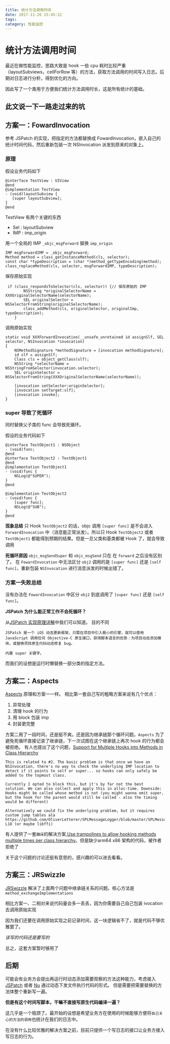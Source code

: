 ```yaml
---
title: 统计方法调用时间
date: 2017-11-26 15:45:12
tags:
category: 性能监控
---
```


# 统计方法调用时间

最近在做性能监控，思路大致是 hook 一些 cpu 耗时比较严重（layoutSubviews，cellForRow 等）的方法，获取方法调用的时间写入日志。后期对日志进行分析，得到优化的方向。

因此写了一个类用于方便我们统计方法调用时长，这是所有统计的基础。

此文说一下一路走过来的坑
---
## 方案一：FowardInvocation

参考 JSPatch 的实现，把指定的方法都替换成 FowardInvocation，嵌入自己的统计时间代码，然后重新包装一次 NSInvocation 派发到原来的对象上。
<!-- more --> 
### 原理

假设业务代码如下

    @interface TestView : UIView
    @end
    @implementation TestView
    - (void)layoutSubview {
       [super layoutSubview];
    }
    @end

TestView 有两个关键的东西 

- Sel : layoutSubview
- IMP : imp_origin

用一个全局的 IMP `_objc_msgForward` 替换 `imp_origin`

    IMP msgForwardIMP = _objc_msgForward;
    Method method = class_getInstanceMethod(cls, selector);
    const char *typeDescription = (char *)method_getTypeEncoding(method);
    class_replaceMethod(cls, selector, msgForwardIMP, typeDescription);

保存原始实现

     if (class_respondsToSelector(cls, selector)) {// 保存原始的 IMP
            NSString *originalSelectorName = XXXOriginalSelectorName(selectorName);
            SEL originalSelector = NSSelectorFromString(originalSelectorName);
            class_addMethod(cls, originalSelector, originalImp, typeDescription);
        }

调用原始实现

    static void XXXForwardInvocation(__unsafe_unretained id assignSlf, SEL selector, NSInvocation *invocation)
    {
        NSMethodSignature *methodSignature = [invocation methodSignature];
        id slf = assignSlf;
        Class cls = object_getClass(slf);
        NSString *selectorName = NSStringFromSelector(invocation.selector);
        SEL originSelector = NSSelectorFromString(XXXOriginalSelectorName(selectorName));
        
        [invocation setSelector:originSelector];
        [invocation setTarget:slf];
        [invocation invoke];
    }

### super 导致了死循环

同时替换父子类的 func 会导致死循环。

假设的业务代码如下

    @interface TestObject1 : NSObject
    - (void)func;
    @end
    @interface TestObject2 : TestObject1
    @end
    @implementation TestObject1
    - (void)func {
        NSLog(@"SUPER");
    }
    @end
    
    @implementation TestObject2
    - (void)func {
        [super func];
        NSLog(@"SUB");
    }
    @end


**现象总结**
只 Hook `TestObject2` 的话，objc 调用 `[super func]` 是不会进入 `ForwardInvocation` 中（消息能正常派发）。所以只 Hook `TestObject2` 或者 `TestObject1` 都能得到预期的结果。但是一旦父类和基类都被 Hook 了，就会导致调用

**死循环原因**
`objc_msgSendSuper` 和 `objc_msgSend` 只在 在 `forward` 之后没有区别了。 
在 `FowardInvocation` 中无法区分 `obj2` 调用的是 `[super func]` 还是 `[self func]`，重新包装 `NSInvocation` 进行消息派发的时候出错了。

### 方案一失败总结
没有办法在 `FowardInvocation` 中区分 `obj2` 到底调用了 `[super func]` 还是 `[self func]`。

**JSPatch 为什么能正常工作不会死循环？**

从[JSPatch 实现原理详解](https://github.com/bang590/JSPatch/wiki/JSPatch-%E5%AE%9E%E7%8E%B0%E5%8E%9F%E7%90%86%E8%AF%A6%E8%A7%A3)中我们可以知道。
目的不同

``
JSPatch 是一个 iOS 动态更新框架，只需在项目中引入极小的引擎，就可以使用 JavaScript 调用任何 Objective-C 原生接口，获得脚本语言的优势：为项目动态添加模块，或替换项目原生代码动态修复 bug。
``

``
内置 super 关键字。
``

而我们的设想是运行时懒替换一部分类的指定方法。

## 方案二：Aspects
[Aspects](https://github.com/steipete/Aspects)
原理和方案一一样。
相比第一套自己写的粗略方案来说有几个优点：
1. 异常处理
1. 清理 hook 的行为
1. 用 block 包装 imp
1. 封装更完整

方案二用了一段时间，还是挺不爽。还是因为继承链那个循环问题。`Aspects` 为了避免死循环直接记录了继承链，下一次试图在这个继承链上再次 hook 的行为都会被拒绝。
有人也提出了这个问题，[Support for Multiple Hooks into Methods in Class Hierarchy](https://github.com/steipete/Aspects/issues/11)

    This is related to #2. The basic problem is that once we have an NSInvocation, there's no way to check the underlying IMP location to detect if it points to self or super... so hooks can only safely be added to the topmost class.

    Currently I opted to block this, but it's by far not the best solution. We can also collect and apply this in alloc-time. Downside: Hooks might be called whose method is not (you might wanna omit super, but the hook for the parent would still be called - also the timing would be different)

    Alternatively we could fix the underlying problem, but it requires custom jump tables ala https://github.com/OliverLetterer/SPLMessageLogger/blob/master/SPLMessageLogger/spl_forwarding_trampoline_armv7.s#L14-L18 (or maybe libffi)

有人提供了一套`蹦床`的解决方案,[Use trampolines to allow hooking methods multiple times per class hierarchy](https://github.com/steipete/Aspects/pull/18)。但是缺少arm64 x86 架构的代码，被作者拒绝了

关于这个问题的讨论还挺有意思的，感兴趣的可以进去看看。

## 方案三：JRSwizzle

[JRSwizzle](https://github.com/rentzsch/jrswizzle) 解决了上面两个问题中继承链关系的问题。核心方法是 `method_exchangeImplementations`

相比方案一、二相对来说代码量会多一丢丢，因为你需要自己自己包装 ivocation 去调用原始实现

因为我们还要在调用原始实现之前记录时间，这一块逻辑省不了，就是代码不够优雅罢了。

*该写的代码还是要写的*

总之，这套方案暂时够用了

## 后期

可能会有业务方会提出再运行时动态添加需要观察的方法这种能力，考虑接入 [JSPatch](https://github.com/bang590/JSPatch) 或者 [Nu](https://github.com/nulang/nu) 通过动态下发文件执行代码的形式。
但是需要把需要替换的方法体整个重新写一遍。 

**但是有这个时间写脚本，干嘛不直接写原生代码编译一遍？**

这几乎是一个瓶颈了。最开始的设想是希望业务方在使用的时候能够方便将`自己关心的方法的调用`也统计在我们的日志中。

在没有什么比较优雅的解决方案之前，目前只提供一个写日志的接口让业务方接入写日志的行为。